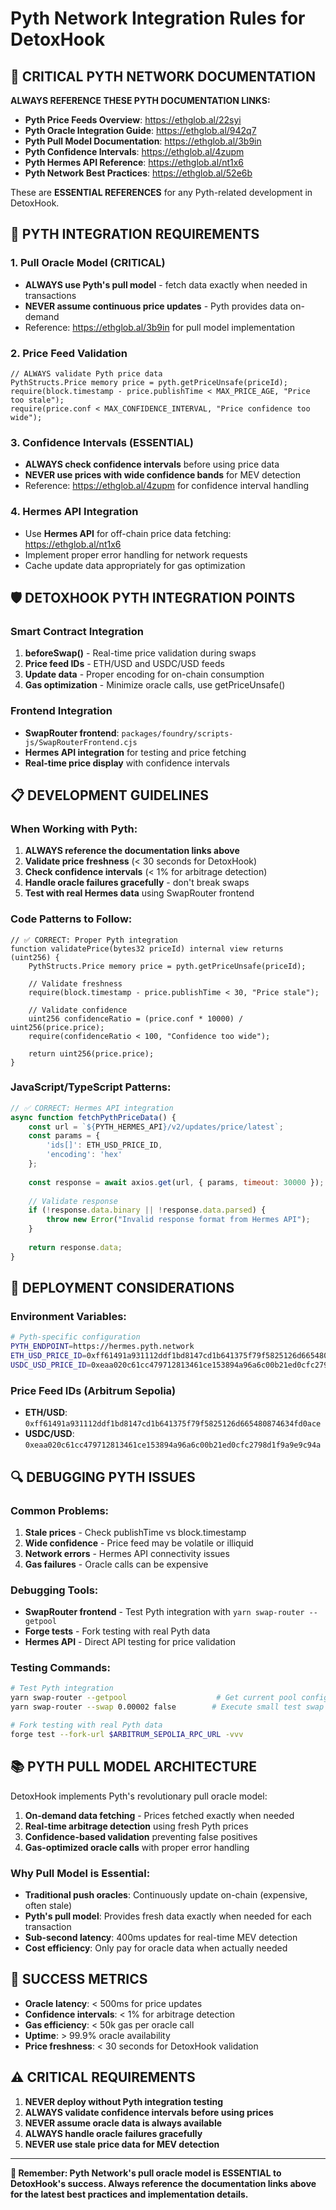 # Pyth Network Integration Rules for DetoxHook

## 🐍 **CRITICAL PYTH NETWORK DOCUMENTATION**

**ALWAYS REFERENCE THESE PYTH DOCUMENTATION LINKS:**
- **Pyth Price Feeds Overview**: https://ethglob.al/22syi
- **Pyth Oracle Integration Guide**: https://ethglob.al/942q7  
- **Pyth Pull Model Documentation**: https://ethglob.al/3b9in
- **Pyth Confidence Intervals**: https://ethglob.al/4zupm
- **Pyth Hermes API Reference**: https://ethglob.al/nt1x6
- **Pyth Network Best Practices**: https://ethglob.al/52e6b

These are **ESSENTIAL REFERENCES** for any Pyth-related development in DetoxHook.

## 🔧 **PYTH INTEGRATION REQUIREMENTS**

### **1. Pull Oracle Model (CRITICAL)**
- **ALWAYS use Pyth's pull model** - fetch data exactly when needed in transactions
- **NEVER assume continuous price updates** - Pyth provides data on-demand
- Reference: https://ethglob.al/3b9in for pull model implementation

### **2. Price Feed Validation**
```solidity
// ALWAYS validate Pyth price data
PythStructs.Price memory price = pyth.getPriceUnsafe(priceId);
require(block.timestamp - price.publishTime < MAX_PRICE_AGE, "Price too stale");
require(price.conf < MAX_CONFIDENCE_INTERVAL, "Price confidence too wide");
```

### **3. Confidence Intervals (ESSENTIAL)**
- **ALWAYS check confidence intervals** before using price data
- **NEVER use prices with wide confidence bands** for MEV detection
- Reference: https://ethglob.al/4zupm for confidence interval handling

### **4. Hermes API Integration**
- Use **Hermes API** for off-chain price data fetching: https://ethglob.al/nt1x6
- Implement proper error handling for network requests
- Cache update data appropriately for gas optimization

## 🛡️ **DETOXHOOK PYTH INTEGRATION POINTS**

### **Smart Contract Integration**
1. **beforeSwap()** - Real-time price validation during swaps
2. **Price feed IDs** - ETH/USD and USDC/USD feeds
3. **Update data** - Proper encoding for on-chain consumption
4. **Gas optimization** - Minimize oracle calls, use getPriceUnsafe()

### **Frontend Integration**
- **SwapRouter frontend**: `packages/foundry/scripts-js/SwapRouterFrontend.cjs`
- **Hermes API integration** for testing and price fetching
- **Real-time price display** with confidence intervals

## 📋 **DEVELOPMENT GUIDELINES**

### **When Working with Pyth:**
1. **ALWAYS reference the documentation links above**
2. **Validate price freshness** (< 30 seconds for DetoxHook)
3. **Check confidence intervals** (< 1% for arbitrage detection)
4. **Handle oracle failures gracefully** - don't break swaps
5. **Test with real Hermes data** using SwapRouter frontend

### **Code Patterns to Follow:**
```solidity
// ✅ CORRECT: Proper Pyth integration
function validatePrice(bytes32 priceId) internal view returns (uint256) {
    PythStructs.Price memory price = pyth.getPriceUnsafe(priceId);
    
    // Validate freshness
    require(block.timestamp - price.publishTime < 30, "Price stale");
    
    // Validate confidence
    uint256 confidenceRatio = (price.conf * 10000) / uint256(price.price);
    require(confidenceRatio < 100, "Confidence too wide");
    
    return uint256(price.price);
}
```

### **JavaScript/TypeScript Patterns:**
```javascript
// ✅ CORRECT: Hermes API integration
async function fetchPythPriceData() {
    const url = `${PYTH_HERMES_API}/v2/updates/price/latest`;
    const params = {
        'ids[]': ETH_USD_PRICE_ID,
        'encoding': 'hex'
    };
    
    const response = await axios.get(url, { params, timeout: 30000 });
    
    // Validate response
    if (!response.data.binary || !response.data.parsed) {
        throw new Error("Invalid response format from Hermes API");
    }
    
    return response.data;
}
```

## 🚀 **DEPLOYMENT CONSIDERATIONS**

### **Environment Variables:**
```bash
# Pyth-specific configuration
PYTH_ENDPOINT=https://hermes.pyth.network
ETH_USD_PRICE_ID=0xff61491a931112ddf1bd8147cd1b641375f79f5825126d665480874634fd0ace
USDC_USD_PRICE_ID=0xeaa020c61cc479712813461ce153894a96a6c00b21ed0cfc2798d1f9a9e9c94a
```

### **Price Feed IDs (Arbitrum Sepolia)**
- **ETH/USD**: `0xff61491a931112ddf1bd8147cd1b641375f79f5825126d665480874634fd0ace`
- **USDC/USD**: `0xeaa020c61cc479712813461ce153894a96a6c00b21ed0cfc2798d1f9a9e9c94a`

## 🔍 **DEBUGGING PYTH ISSUES**

### **Common Problems:**
1. **Stale prices** - Check publishTime vs block.timestamp
2. **Wide confidence** - Price feed may be volatile or illiquid
3. **Network errors** - Hermes API connectivity issues
4. **Gas failures** - Oracle calls can be expensive

### **Debugging Tools:**
- **SwapRouter frontend** - Test Pyth integration with `yarn swap-router --getpool`
- **Forge tests** - Fork testing with real Pyth data
- **Hermes API** - Direct API testing for price validation

### **Testing Commands:**
```bash
# Test Pyth integration
yarn swap-router --getpool                    # Get current pool configuration
yarn swap-router --swap 0.00002 false        # Execute small test swap

# Fork testing with real Pyth data
forge test --fork-url $ARBITRUM_SEPOLIA_RPC_URL -vvv
```

## 📚 **PYTH PULL MODEL ARCHITECTURE**

DetoxHook implements Pyth's revolutionary pull oracle model:

1. **On-demand data fetching** - Prices fetched exactly when needed
2. **Real-time arbitrage detection** using fresh Pyth prices
3. **Confidence-based validation** preventing false positives
4. **Gas-optimized oracle calls** with proper error handling

### **Why Pull Model is Essential:**
- **Traditional push oracles**: Continuously update on-chain (expensive, often stale)
- **Pyth's pull model**: Provides fresh data exactly when needed for each transaction
- **Sub-second latency**: 400ms updates for real-time MEV detection
- **Cost efficiency**: Only pay for oracle data when actually needed

## 🎯 **SUCCESS METRICS**

- **Oracle latency**: < 500ms for price updates
- **Confidence intervals**: < 1% for arbitrage detection
- **Gas efficiency**: < 50k gas per oracle call
- **Uptime**: > 99.9% oracle availability
- **Price freshness**: < 30 seconds for DetoxHook validation

## ⚠️ **CRITICAL REQUIREMENTS**

1. **NEVER deploy without Pyth integration testing**
2. **ALWAYS validate confidence intervals before using prices**
3. **NEVER assume oracle data is always available**
4. **ALWAYS handle oracle failures gracefully**
5. **NEVER use stale price data for MEV detection**

---

**🐍 Remember: Pyth Network's pull oracle model is ESSENTIAL to DetoxHook's success. Always reference the documentation links above for the latest best practices and implementation details.** 